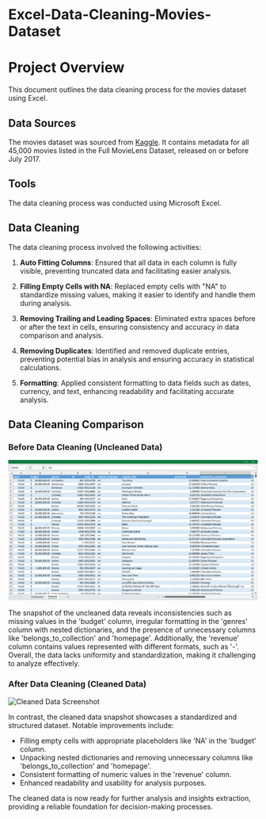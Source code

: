 # Excel-Data-Cleaning-Movies-Dataset

# Project Overview

This document outlines the data cleaning process for the movies dataset using Excel.

## Data Sources

The movies dataset was sourced from [Kaggle](https://www.kaggle.com/datasets/rounakbanik/the-movies-dataset). It contains metadata for all 45,000 movies listed in the Full MovieLens Dataset, released on or before July 2017. 

## Tools

The data cleaning process was conducted using Microsoft Excel.

## Data Cleaning

The data cleaning process involved the following activities:

1. **Auto Fitting Columns**: Ensured that all data in each column is fully visible, preventing truncated data and facilitating easier analysis.

2. **Filling Empty Cells with NA**: Replaced empty cells with "NA" to standardize missing values, making it easier to identify and handle them during analysis.

3. **Removing Trailing and Leading Spaces**: Eliminated extra spaces before or after the text in cells, ensuring consistency and accuracy in data comparison and analysis.

4. **Removing Duplicates**: Identified and removed duplicate entries, preventing potential bias in analysis and ensuring accuracy in statistical calculations.

5. **Formatting**: Applied consistent formatting to data fields such as dates, currency, and text, enhancing readability and facilitating accurate analysis.

## Data Cleaning Comparison

### Before Data Cleaning (Uncleaned Data)

![Uncleaned Data Screenshot](Cleaned.png)

The snapshot of the uncleaned data reveals inconsistencies such as missing values in the 'budget' column, irregular formatting in the 'genres' column with nested dictionaries, and the presence of unnecessary columns like 'belongs_to_collection' and 'homepage'. Additionally, the 'revenue' column contains values represented with different formats, such as '-'. Overall, the data lacks uniformity and standardization, making it challenging to analyze effectively.

### After Data Cleaning (Cleaned Data)

![Cleaned Data Screenshot](D:\Github\Movies\Cleaned.png)

In contrast, the cleaned data snapshot showcases a standardized and structured dataset. Notable improvements include:
- Filling empty cells with appropriate placeholders like 'NA' in the 'budget' column.
- Unpacking nested dictionaries and removing unnecessary columns like 'belongs_to_collection' and 'homepage'.
- Consistent formatting of numeric values in the 'revenue' column.
- Enhanced readability and usability for analysis purposes.

The cleaned data is now ready for further analysis and insights extraction, providing a reliable foundation for decision-making processes.
